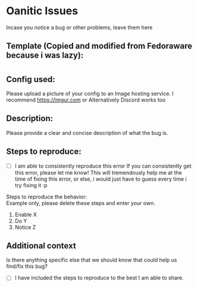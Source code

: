 # Oanitic Issues
Incase you notice a bug or other problems, leave them here

## Template (Copied and modified from Fedoraware because i was lazy):
#
#
## Config used:
Please upload a picture of your config to an Image hosting service. I recommend https://imgur.com or Alternatively Discord works too

## Description:  
Please provide a clear and concise description of what the bug is.

## Steps to reproduce:  
- [ ] I am able to consistently reproduce this error
If you can consistently get this error, please let me know! This will tremendously help me at the time of fixing this error, or else, i would just have to guess every time i try fixing it :p

Steps to reproduce the behavior:  
Example only, please delete these steps and enter your own.
1. Enable X
2. Do Y
3. Notice Z

## Additional context 
Is there anything specific else that we should know that could help us find/fix this bug?

- [ ] I have included the steps to reproduce to the best I am able to share.
